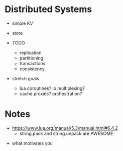 # Distributed Systems

- simple KV
- store

- TODO

  - replication
  - partitioning
  - transactions
  - consistency

- stretch goals
  - lua coroutines? io multiplexing?
  - cache proxies? orchestration?

# Notes

- https://www.lua.org/manual/5.3/manual.html#6.4.2
  - string.pack and string.unpack are AWESOME

* what motivates you
